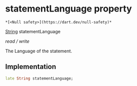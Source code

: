 


# statementLanguage property




    *[<Null safety>](https://dart.dev/null-safety)*


[String](https://api.flutter.dev/flutter/dart-core/String-class.html) statementLanguage
  
_read / write_



<p>The Language of the statement.</p>



## Implementation

```dart
late String statementLanguage;


```







